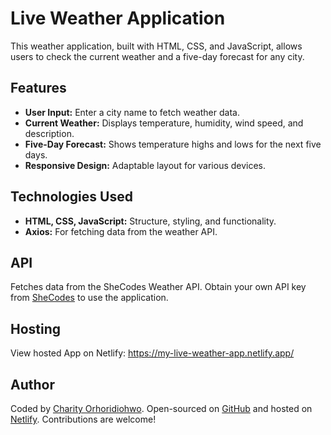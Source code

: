 # Live Weather Application

This weather application, built with HTML, CSS, and JavaScript, allows users to check the current weather and a five-day forecast for any city. 

## Features
- **User Input:** Enter a city name to fetch weather data.
- **Current Weather:** Displays temperature, humidity, wind speed, and description.
- **Five-Day Forecast:** Shows temperature highs and lows for the next five days.
- **Responsive Design:** Adaptable layout for various devices.

## Technologies Used
- **HTML, CSS, JavaScript:** Structure, styling, and functionality.
- **Axios:** For fetching data from the weather API.

## API
Fetches data from the SheCodes Weather API. Obtain your own API key from [SheCodes](https://shecodes.io/) to use the application.

## Hosting
View hosted App on Netlify: https://my-live-weather-app.netlify.app/

## Author
Coded by [Charity Orhoridiohwo](https://www.linkedin.com/in/charity-orhoridiohwo-548873150/). Open-sourced on [GitHub](https://github.com/CharityO3/My-Live-Weather-App) and hosted on [Netlify](https://my-live-weather-app.netlify.app/). Contributions are welcome!
